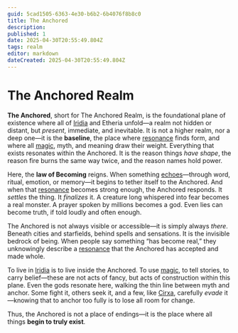 ```yaml
---
guid: 5cad1505-6363-4e30-b6b2-6b4076f8b8c0
title: The Anchored
description: 
published: 1
date: 2025-04-30T20:55:49.804Z
tags: realm
editor: markdown
dateCreated: 2025-04-30T20:55:49.804Z
---
```


# The Anchored Realm

**The Anchored**, short for The Anchored Realm, is the foundational plane of existence where all of [Iridia](/geography/world/iridia.md) and Etheria unfold—a realm not hidden or distant, but *present*, immediate, and inevitable. It is not a higher realm, nor a deep one—it is the **baseline**, the place where [resonance](/raw/20250501/resonance/resonance.md) finds form, and where all [magic](/structure/mechanic/magic.md), myth, and meaning draw their weight. Everything that exists resonates within the Anchored. It is the reason things *have shape*, the reason fire burns the same way twice, and the reason names hold power.

Here, the **law of Becoming** reigns. When something [echoes](/raw/20250501/soul/echoes.md)—through word, ritual, emotion, or memory—it begins to tether itself to the Anchored. And when that [resonance](/raw/20250501/resonance/resonance.md) becomes strong enough, the Anchored responds. It *settles* the thing. It *finalizes* it. A creature long whispered into fear becomes a real monster. A prayer spoken by millions becomes a god. Even lies can become truth, if told loudly and often enough.

The Anchored is not always visible or accessible—it is simply always *there*. Beneath cities and starfields, behind spells and sensations. It is the invisible bedrock of being. When people say something “has become real,” they unknowingly describe a [resonance](/raw/20250501/resonance/resonance.md) that the Anchored has accepted and made whole.

To live in [Iridia](/geography/world/iridia.md) is to live inside the Anchored. To use [magic](/structure/mechanic/magic.md), to tell stories, to carry belief—these are not acts of fancy, but acts of construction within this plane. Even the gods resonate here, walking the thin line between myth and anchor. Some fight it, others seek it, and a few, like [Cirxa](/being/character/cirxa.md), carefully *evade* it—knowing that to anchor too fully is to lose all room for change.

Thus, the Anchored is not a place of endings—it is the place where all things **begin to truly exist**.
